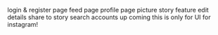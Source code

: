 login & register page
feed page
profile page
picture
story feature
edit details
share to story
search accounts
up coming
this is only for UI for instagram!